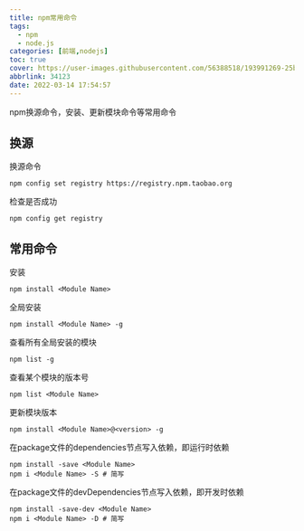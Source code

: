 ```yaml
---
title: npm常用命令
tags:
  - npm
  - node.js
categories: [前端,nodejs]
toc: true
cover: https://user-images.githubusercontent.com/56388518/193991269-25bd57bf-12fb-41b1-bbde-1c6b56d3983d.png
abbrlink: 34123
date: 2022-03-14 17:54:57
---
```


npm换源命令，安装、更新模块命令等常用命令

<!--more-->

## 换源

换源命令

```shell
npm config set registry https://registry.npm.taobao.org
```

检查是否成功

```shell
npm config get registry
```

## 常用命令

安装

```shell
npm install <Module Name>
```

全局安装

```shell
npm install <Module Name> -g
```

查看所有全局安装的模块

```shell
npm list -g
```

查看某个模块的版本号

```shell
npm list <Module Name>
```

更新模块版本

```shell
npm install <Module Name>@<version> -g
```

在package文件的dependencies节点写入依赖，即运行时依赖

```shell
npm install -save <Module Name>
npm i <Module Name> -S # 简写
```

在package文件的devDependencies节点写入依赖，即开发时依赖

```shell
npm install -save-dev <Module Name>
npm i <Module Name> -D # 简写
```
